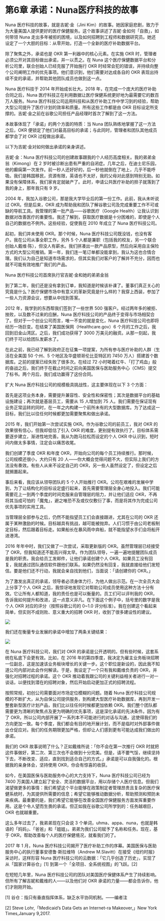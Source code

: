 # 第6章 承诺：Nuna医疗科技的故事

Nuna 医疗科技的故事，就是吉妮·金（Jini Kim）的故事。她因家庭悲剧，致力于为大量美国人提供更好的医疗保健服务。这个故事讲述了吉妮·金如何「自救」，如何带领 Nuna 走出多年被拒的困境，以及如何招聘到工程师和数据研究员。她还设定了一个大胆的目标：从零开始，打造一个全新的医疗补助数据平台。

除了聚焦之外，承诺也是 OKR 第一利器中的核心元素。在实施 OKR 时，管理者必须公开对其目标做出承诺，并一以贯之。在 Nuna 这个医疗保健数据平台和分析公司里，联合创始人已经克服了开始施行 OKR 时经常会犯的错误，并持续向整个公司阐明工作的优先事项。他们意识到，他们需要对达成各自的 OKR 表现出持续不变的承诺，并帮助其他团队成员也做到这一点。

Nuna 医疗科技于 2014 年开始成长壮大。2018 年，在完成一个庞大的医疗补助合同之后，Nuna 医疗科技正在利用数据让医疗保健系统更好地为最需要它的数百万人服务。Nuna 医疗科技公司运用科技和从医疗补助工作中学习到的经验，帮助大型公司提升了医疗计划的效率和质量。所有这些工作都是由 OKR 目标设定所支撑的。吉妮·金之前在谷歌公司担任产品经理时首次了解到了这一方法。

本故事体现了「承诺」的两个方面的特质：当 Nuna 团队熟练地掌握了这一方法之后，OKR 便锁定了他们对最高目标的承诺；与此同时，管理者和团队其他成员都学会了对 OKR 过程做出承诺。

以下为吉妮·金对如何做出承诺的亲身讲述。

吉妮·金：Nuna 医疗科技公司的创建故事跟我的个人经历高度相关。我的弟弟金翁（Kimong）在 2 岁时被诊断出患有严重的自闭症。几年之后，在迪士尼乐园，他的癫痫第一次发作。前一秒人还好好的，后一秒他就倒在了地上，几乎不能呼吸。我们是韩国移民，资源有限，英语也不太好，我的父母对此感到特别无助。如果没有保障体系，我们家肯定就破产了。此时，申请公共医疗补助的担子就落到了我的身上，那年我只有 9 岁。

2004 年，我加入谷歌公司，那是我大学毕业后的第一份工作。此前，我从未听说过 OKR。但是后来，OKR 成为帮助我和团队了解谷歌公司及完成重要工作不可或缺的导航工具。我管理的第一批产品——谷歌医疗（Google Health）让我认识到数据对改善医疗的重要性。我还了解到，获取医疗数据是十分困难的，即使是个人自己的数据也不例外。这些经验，促使我在 2010 年成立了 Nuna 医疗科技公司。

起初，我们并未使用 OKR。那个时候，Nuna 医疗科技公司既没钱，也没有客户。我在公司从事全职工作，另外 5 个人都是兼职（包括我的校友，另一个联合创始人戴维·陈），但没人有薪水。我们拼凑出一款产品原型，然后向采用自主保险方式的大型公司推销。第一年，我们连一笔订单都没能拿到，我认为这也合情合理。我们认为自己是知道市场需求的，但其实我们对客户的了解并不充分，因而也就不可能有效地推广我们的产品。

Nuna 医疗科技公司首席执行官吉妮·金和她的弟弟金翁

到了第二年，我们还是没有拿到订单，我知道是时候该补课了。董事们真正关心的究竟是什么？医疗保健市场中有意义的革新究竟是什么样的？我穿上西装，参加了一些人力资源会议，想要从中找到答案。

2012 年，我学到的东西帮我们签到了一些世界 500 强客户。经过两年多的被拒、挫败，以及数不过来的应酬，Nuna 医疗科技公司的产品终于变得与市场相契合了。但对于一个创业公司而言，唯一不变的就是变化，Nuna 医疗科技公司也即将经历一场巨变。在结束了美国医保网（Healthcare.gov）6 个月的工作之后，我回到旧金山湾区。之后，我们成功获得了 3000 万美元的融资。从那一刻起，我们终于可以给团队发薪水了。

在此之前，我已经了解到政府正在征集一项提案，为所有参与医疗补助的人群（生活在全美国 50 个州、5 个地区及华盛顿哥伦比亚特区的 7450 万人）搭建首个数据库。之前的提案已经失败了很多次。在经过 72 小时喝着红牛、「打了鸡血」般的奋战之后，我们终于在截止时间之前向美国医保与医助服务中心（CMS）提交了标书。两个月后，我们成功赢得了这份合同。

扩大 Nuna 医疗科技公司的规模极具挑战性，这主要体现在以下 3 个方面：

首先是这项业务本身，需要提升兼容性、安全性和保密性；其次是数据平台的基础设施建设；再次就是基层员工，需要从 15 人增加到 75 人。我们需要在保证现有业务正常运转的同时，在一年之内构建一个前所未有的大型数据库。为了达成这一目标，我们比以往任何时候都更加需要聚焦和做出承诺。

2015 年，我们开始第一次尝试实施 OKR。作为谷歌公司的前员工，我对 OKR 的效果很有信心，但我却低估了引入 OKR 的难度，更别提有效执行了。目标体系需要逐步建立，渐进性地完善。我从为跑马拉松而设定的个人 OKR 中认识到，短时间内做太多事情，注定会以痛苦收尾。

我们创建了季度 OKR 和年度 OKR，开始向公司的每个员工持续推行。那时候，公司规模还很小，大约只有 20 人——你大概会觉得问题不大，但实际上我们的方法没有奏效。有些人从来不设定自己的 OKR，另一些人虽然设定了，但设定之后就搁置起来。

事后来看，我应该从领导团队的 5 个人开始推行 OKR。公司在艰难的发展中学到，为了让结构化的目标设定盛行起来，首先需要管理层全身心地投入。我们可能需要花上一到两个季度的时间克服来自管理层的阻力，并让他们适应 OKR，不再将其当成可怕的「魔鬼」，避之唯恐不及或仅仅敷衍了事，而是将其作为完成公司优先事项的实用工具。

当管理层全部参与之后，仍然不能指望员工们会直接跟进，尤其在公司的 OKR 还属于某种激励的时候。目标越具有挑战，越可能被抛弃。人们习惯于由公司老板制定目标，然后跟着目标走。如果船长在暴风雨中弃船，就不能指望水手们会将船开进港湾。

2016 年年中时，我们又做了一次尝试，采取更新版的 OKR。虽然管理层已经接受了 OKR，但我知道还不能高兴得太早。作为团队领导，一遍一遍地提醒团队成员是我的职责。我会给员工发邮件，让他们承诺创建个人 OKR。如果员工没有回复，我就通过团队通信软件跟他们联系。如果仍然没有回复，我就直接给他们发短信。要是他们还不行动，我就会亲自找到他们，当面说：「请创建你的 OKR。」

为了激发出真正的承诺，领导者必须身体力行，为他人做出示范。在一次全员大会上分享了个人 OKR 之后，我惊讶地发现它对帮助公司成员使用这种方法十分有效。它让所有人都知道，我的责任也是可以衡量的。员工们可以评判我的 OKR，告诉我如何提升和改进，这一点意义非凡。在下面这个例子中，括号里的数字是我个人 OKR 对应的评分（按照谷歌公司的 0~1.0 评分标准）。我在创建这个看起来简单，但实则不成则败、意义重大的招聘 OKR 时，收到了很多建设性的建议。

![](https://raw.githubusercontent.com/dalong0514/selfstudy/master/图片链接/复制书籍/2019740.PNG)

我们还在衡量专业发展的承诺中增加了两条关键结果：

![](https://raw.githubusercontent.com/dalong0514/selfstudy/master/图片链接/复制书籍/2019741.PNG)

在 Nuna 医疗科技公司，我们对 OKR 的承诺是公开透明的。但有些时候，这套系统在私底下会更有效。比如，在 2016 年的第四季度，我决定为雇主业务板块招聘一位副总，这是加速该业务板块增长的关键一步。这个职位是新设的，因此我不知道公司内部对此会作何解读。于是，我设定了一个只有我和戴维负责的 OKR，并强化对招聘过程的承诺。这个 OKR 推动着我跟公司的关键利益相关者进行一对一谈话，以便找到潜在的招聘对象，然后开始启动更加正式的招聘流程。

按照常规，初创公司需要面对市场定位模糊的问题。随着 Nuna 医疗科技公司规模的不断扩大，从为自保公司提供服务，到构建大型医疗补助数据库，再到开发一整套新型医疗计划产品，我们比以往任何时候都更加依赖 OKR。我们整个团队都需要更为清晰的聚焦点及更为明确的优先事项，这是深化承诺的先决条件。因为有了 OKR，所以公司内部开展了一系列本不可能进行的对话与沟通，这使得我们的方向更加一致。每个季度，我们都会有目的地开展计划，而不是临时对外部事件做出仓促应对。我们的任务期限更加严格，但却让人们感到更有可能达成我们做出的承诺。

我们的 OKR 故事说明了什么？正如戴维所说：「你不会在第一次推行 OKR 时就把这件事做好，第二次、第三次也不会做到十分完美。但是，请不要气馁，继续坚持下去，不断改变、适应，直到找到适合自己的方式。」承诺是可以自我强化的。根据我的亲身体会，坚持使用 OKR，你会有惊喜的收获。

如今，在美国医保与医助服务中心的大力支持下，Nuna 医疗科技公司已经为 7400 万美国人建立起了安全、灵活的数据平台，用以存储个人医疗信息。但我们渴望做更多的事情：我们希望这个平台能够在政策制定者管理昂贵且复杂的医疗保健系统时，为其提供所需要的信息；希望它能够推动数据分析，帮助预测和预防未来疾病。最重要的是，我们希望它能够在改善全国医疗保健服务方面发挥重要作用。这是个令人望而生畏的承诺。但正如我在谷歌公司所学到的：任务越艰巨，OKR 也就越重要。

这么多年过去了，我弟弟现在只会说 3 个单词，uhma、appa、nuna，也就是韩语的「妈妈」、「爸爸」和「姐姐」。弟弟为我们公司赋予了名称和任务。现在，基于 OKR，帮助改善每个人的医疗保健境况，就看我们的了。

2017 年 1 月，Nuna 医疗科技公司揭开了医疗补助工作的序幕。美国医保与医助服务中心的执行董事安德鲁·斯拉维特（Andrew M.Slavitt）在接受《纽约时报》采访时，这样形容 Nuna 医疗科技公司的云数据：「它几乎创造了历史」，实现了从「国家计算谷仓」[1] 到第一个「全项目、全系统视图」的飞跃。[2]

在短短几年里，Nuna 医疗科技公司的团队对美国医疗保健体系产生了持续影响。但所有了解吉妮和戴维的人——以及他们对 OKR 承诺的力量——都会告诉你，他们才刚刚开始。

[1] 谷仓：指只有垂直指挥体系，缺乏水平协同机制。——编者注

[2] Steve Lohr,「Medicaid’s Data Gets an Internet-ra Makeover,」New York Times,January 9,2017.


